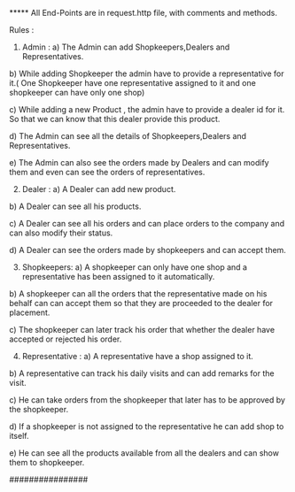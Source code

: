 ***** All End-Points are in request.http file, with comments and methods.


Rules : 
1) Admin : 
a) The Admin can add Shopkeepers,Dealers and Representatives.

b) While adding Shopkeeper the admin have to provide a representative for it.( One Shopkeeper have one representative assigned to it and one shopkeeper can have only one shop)

c) While adding a new Product , the admin have to provide a dealer id for it. So that we can know that this dealer provide this product.

d) The Admin can see all the details of Shopkeepers,Dealers and Representatives.

e) The Admin can also see the orders made by Dealers and can modify them and even can see the orders of representatives.

2) Dealer :
a) A Dealer can add new product.

b) A Dealer can see all his products.

c) A Dealer can see all his orders and can place orders to the company and can also modify their status.

d) A Dealer can see the orders made by shopkeepers and can accept them.

3) Shopkeepers:
a) A shopkeeper can only have one shop and a representative has been assigned to it automatically.

b) A shopkeeper can all the orders that the representative made on his behalf can can accept them 
so that they are proceeded to the dealer for placement.

c) The shopkeeper can later track his order that whether the dealer have accepted or rejected his order.


4) Representative : 
a) A representative have a shop assigned to it.

b) A representative can track his daily visits and can add remarks for the visit.

c) He can take orders from the shopkeeper that later has to be approved by the shopkeeper.

d) If a shopkeeper is not assigned to the representative he can add shop to itself.

e) He can see all the products available from all the dealers and can show them to shopkeeper.

################

